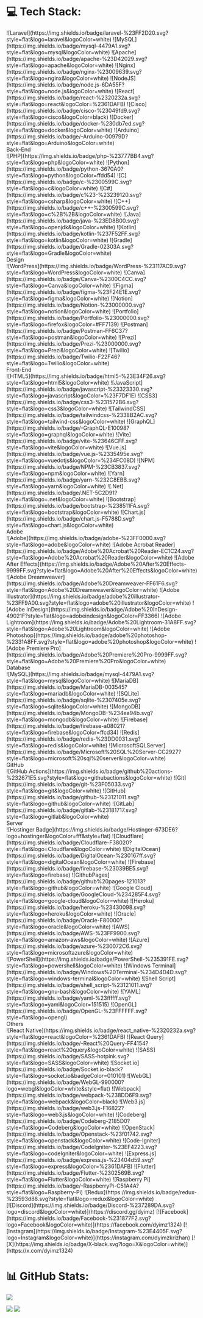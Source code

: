 # 💻 Tech Stack:
<div>
    <div class="row">
        <div class="column">
![Laravel](https://img.shields.io/badge/laravel-%23FF2D20.svg?style=flat&logo=laravel&logoColor=white) 
![MySQL](https://img.shields.io/badge/mysql-4479A1.svg?style=flat&logo=mysql&logoColor=white)
![Apache](https://img.shields.io/badge/apache-%23D42029.svg?style=flat&logo=apache&logoColor=white) 
![Nginx](https://img.shields.io/badge/nginx-%23009639.svg?style=flat&logo=nginx&logoColor=white) 
![NodeJS](https://img.shields.io/badge/node.js-6DA55F?style=flat&logo=node.js&logoColor=white) 
![React](https://img.shields.io/badge/react-%2320232a.svg?style=flat&logo=react&logoColor=%2361DAFB) 
![Cisco](https://img.shields.io/badge/cisco-%23049fd9.svg?style=flat&logo=cisco&logoColor=black) 
![Docker](https://img.shields.io/badge/docker-%230db7ed.svg?style=flat&logo=docker&logoColor=white) 
![Arduino](https://img.shields.io/badge/-Arduino-00979D?style=flat&logo=Arduino&logoColor=white)
        </div>
    </div>
    <div class="row">
        <div class="column">
            <div class="header">Back-End</div>
![PHP](https://img.shields.io/badge/php-%23777BB4.svg?style=flat&logo=php&logoColor=white) 
![Python](https://img.shields.io/badge/python-3670A0?style=flat&logo=python&logoColor=ffdd54) 
![C](https://img.shields.io/badge/c-%2300599C.svg?style=flat&logo=c&logoColor=white) 
![C#](https://img.shields.io/badge/c%23-%23239120.svg?style=flat&logo=csharp&logoColor=white) 
![C++](https://img.shields.io/badge/c++-%2300599C.svg?style=flat&logo=c%2B%2B&logoColor=white) 
![Java](https://img.shields.io/badge/java-%23ED8B00.svg?style=flat&logo=openjdk&logoColor=white) 
![Kotlin](https://img.shields.io/badge/kotlin-%237F52FF.svg?style=flat&logo=kotlin&logoColor=white) 
![Gradle](https://img.shields.io/badge/Gradle-02303A.svg?style=flat&logo=Gradle&logoColor=white) 
        </div>
        <div class="column">
            <div class="header">Design</div>
![WordPress](https://img.shields.io/badge/WordPress-%23117AC9.svg?style=flat&logo=WordPress&logoColor=white) 
![Canva](https://img.shields.io/badge/Canva-%2300C4CC.svg?style=flat&logo=Canva&logoColor=white) 
![Figma](https://img.shields.io/badge/figma-%23F24E1E.svg?style=flat&logo=figma&logoColor=white)
![Notion](https://img.shields.io/badge/Notion-%23000000.svg?style=flat&logo=notion&logoColor=white) 
![Portfolio](https://img.shields.io/badge/Portfolio-%23000000.svg?style=flat&logo=firefox&logoColor=#FF7139) 
![Postman](https://img.shields.io/badge/Postman-FF6C37?style=flat&logo=postman&logoColor=white) 
![Prezi](https://img.shields.io/badge/Prezi-%23000000.svg?style=flat&logo=Prezi&logoColor=white) 
![Twilio](https://img.shields.io/badge/Twilio-F22F46?style=flat&logo=Twilio&logoColor=white) 
        </div>
    </div>
    <div class="row">
        <div class="column">
            <div class="header">Front-End</div>
![HTML5](https://img.shields.io/badge/html5-%23E34F26.svg?style=flat&logo=html5&logoColor=white) 
![JavaScript](https://img.shields.io/badge/javascript-%23323330.svg?style=flat&logo=javascript&logoColor=%23F7DF1E) 
![CSS3](https://img.shields.io/badge/css3-%231572B6.svg?style=flat&logo=css3&logoColor=white) 
![TailwindCSS](https://img.shields.io/badge/tailwindcss-%2338B2AC.svg?style=flat&logo=tailwind-css&logoColor=white) 
![GraphQL](https://img.shields.io/badge/-GraphQL-E10098?style=flat&logo=graphql&logoColor=white)  
![Vite](https://img.shields.io/badge/vite-%23646CFF.svg?style=flat&logo=vite&logoColor=white) 
![Vue.js](https://img.shields.io/badge/vue.js-%2335495e.svg?style=flat&logo=vuedotjs&logoColor=%234FC08D) 
![NPM](https://img.shields.io/badge/NPM-%23CB3837.svg?style=flat&logo=npm&logoColor=white)
![Yarn](https://img.shields.io/badge/yarn-%232C8EBB.svg?style=flat&logo=yarn&logoColor=white) 
![.Net](https://img.shields.io/badge/.NET-5C2D91?style=flat&logo=.net&logoColor=white) 
![Bootstrap](https://img.shields.io/badge/bootstrap-%238511FA.svg?style=flat&logo=bootstrap&logoColor=white) 
![Chart.js](https://img.shields.io/badge/chart.js-F5788D.svg?style=flat&logo=chart.js&logoColor=white) 
        </div>
        <div class="column">
            <div class="header">Adobe </div>
![Adobe](https://img.shields.io/badge/adobe-%23FF0000.svg?style=flat&logo=adobe&logoColor=white) 
![Adobe Acrobat Reader](https://img.shields.io/badge/Adobe%20Acrobat%20Reader-EC1C24.svg?style=flat&logo=Adobe%20Acrobat%20Reader&logoColor=white) 
![Adobe After Effects](https://img.shields.io/badge/Adobe%20After%20Effects-9999FF.svg?style=flat&logo=Adobe%20After%20Effects&logoColor=white) 
![Adobe Dreamweaver](https://img.shields.io/badge/Adobe%20Dreamweaver-FF61F6.svg?style=flat&logo=Adobe%20Dreamweaver&logoColor=white) 
![Adobe Illustrator](https://img.shields.io/badge/adobe%20illustrator-%23FF9A00.svg?style=flat&logo=adobe%20illustrator&logoColor=white) 
![Adobe InDesign](https://img.shields.io/badge/Adobe%20InDesign-49021F?style=flat&logo=adobeindesign&logoColor=FF3366) 
![Adobe Lightroom](https://img.shields.io/badge/Adobe%20Lightroom-31A8FF.svg?style=flat&logo=Adobe%20Lightroom&logoColor=white) 
![Adobe Photoshop](https://img.shields.io/badge/adobe%20photoshop-%2331A8FF.svg?style=flat&logo=adobe%20photoshop&logoColor=white) 
![Adobe Premiere Pro](https://img.shields.io/badge/Adobe%20Premiere%20Pro-9999FF.svg?style=flat&logo=Adobe%20Premiere%20Pro&logoColor=white)
        </div>
    </div>
    <div class="row">
        <div class="column">
            <div class="header">Database</div>
![MySQL](https://img.shields.io/badge/mysql-4479A1.svg?style=flat&logo=mysql&logoColor=white)
![MariaDB](https://img.shields.io/badge/MariaDB-003545?style=flat&logo=mariadb&logoColor=white) 
![SQLite](https://img.shields.io/badge/sqlite-%2307405e.svg?style=flat&logo=sqlite&logoColor=white)
![MongoDB](https://img.shields.io/badge/MongoDB-%234ea94b.svg?style=flat&logo=mongodb&logoColor=white) 
![Firebase](https://img.shields.io/badge/firebase-a08021?style=flat&logo=firebase&logoColor=ffcd34) 
![Redis](https://img.shields.io/badge/redis-%23DD0031.svg?style=flat&logo=redis&logoColor=white) 
![MicrosoftSQLServer](https://img.shields.io/badge/Microsoft%20SQL%20Server-CC2927?style=flat&logo=microsoft%20sql%20server&logoColor=white)
        </div>
        <div class="column">
            <div class="header">GitHub</div>
![GitHub Actions](https://img.shields.io/badge/github%20actions-%232671E5.svg?style=flat&logo=githubactions&logoColor=white) 
![Git](https://img.shields.io/badge/git-%23F05033.svg?style=flat&logo=git&logoColor=white) 
![GitHub](https://img.shields.io/badge/github-%23121011.svg?style=flat&logo=github&logoColor=white) 
![GitLab](https://img.shields.io/badge/gitlab-%23181717.svg?style=flat&logo=gitlab&logoColor=white)
        </div>
    </div>
    <div class="row">
        <div class="column">
            <div class="header">Server</div>
![Hostinger Badge](https://img.shields.io/badge/Hostinger-673DE6?logo=hostinger&logoColor=fff&style=flat)
![Cloudflare](https://img.shields.io/badge/Cloudflare-F38020?style=flat&logo=Cloudflare&logoColor=white) 
![DigitalOcean](https://img.shields.io/badge/DigitalOcean-%230167ff.svg?style=flat&logo=digitalOcean&logoColor=white) 
![Firebase](https://img.shields.io/badge/firebase-%23039BE5.svg?style=flat&logo=firebase) 
![GithubPages](https://img.shields.io/badge/github%20pages-121013?style=flat&logo=github&logoColor=white) 
![Google Cloud](https://img.shields.io/badge/GoogleCloud-%234285F4.svg?style=flat&logo=google-cloud&logoColor=white) 
![Heroku](https://img.shields.io/badge/heroku-%23430098.svg?style=flat&logo=heroku&logoColor=white) 
![Oracle](https://img.shields.io/badge/Oracle-F80000?style=flat&logo=oracle&logoColor=white) 
![AWS](https://img.shields.io/badge/AWS-%23FF9900.svg?style=flat&logo=amazon-aws&logoColor=white) 
![Azure](https://img.shields.io/badge/azure-%230072C6.svg?style=flat&logo=microsoftazure&logoColor=white)  <br/>
![PowerShell](https://img.shields.io/badge/PowerShell-%235391FE.svg?style=flat&logo=powershell&logoColor=white) 
![Windows Terminal](https://img.shields.io/badge/Windows%20Terminal-%234D4D4D.svg?style=flat&logo=windows-terminal&logoColor=white) 
![Shell Script](https://img.shields.io/badge/shell_script-%23121011.svg?style=flat&logo=gnu-bash&logoColor=white) 
![YAML](https://img.shields.io/badge/yaml-%23ffffff.svg?style=flat&logo=yaml&logoColor=151515)
![OpenGL](https://img.shields.io/badge/OpenGL-%23FFFFFF.svg?style=flat&logo=opengl)
        </div>
        <div class="column">
            <div class="header">Others</div>
![React Native](https://img.shields.io/badge/react_native-%2320232a.svg?style=flat&logo=react&logoColor=%2361DAFB) 
![React Query](https://img.shields.io/badge/-React%20Query-FF4154?style=flat&logo=react%20query&logoColor=white) 
![SASS](https://img.shields.io/badge/SASS-hotpink.svg?style=flat&logo=SASS&logoColor=white) 
![Socket.io](https://img.shields.io/badge/Socket.io-black?style=flat&logo=socket.io&badgeColor=010101) 
![WebGL](https://img.shields.io/badge/WebGL-990000?logo=webgl&logoColor=white&style=flat) 
![Webpack](https://img.shields.io/badge/webpack-%238DD6F9.svg?style=flat&logo=webpack&logoColor=black) 
![Web3.js](https://img.shields.io/badge/web3.js-F16822?style=flat&logo=web3.js&logoColor=white) 
![Codeberg](https://img.shields.io/badge/Codeberg-2185D0?style=flat&logo=Codeberg&logoColor=white) 
![OpenStack](https://img.shields.io/badge/Openstack-%23f01742.svg?style=flat&logo=openstack&logoColor=white) 
![Code-Igniter](https://img.shields.io/badge/CodeIgniter-%23EF4223.svg?style=flat&logo=codeIgniter&logoColor=white) 
![Express.js](https://img.shields.io/badge/express.js-%23404d59.svg?style=flat&logo=express&logoColor=%2361DAFB) 
![Flutter](https://img.shields.io/badge/Flutter-%2302569B.svg?style=flat&logo=Flutter&logoColor=white)  
![Raspberry Pi](https://img.shields.io/badge/-RaspberryPi-C51A4A?style=flat&logo=Raspberry-Pi) 
![Redux](https://img.shields.io/badge/redux-%23593d88.svg?style=flat&logo=redux&logoColor=white)
        </div>
    </div>
    <div class="row">
        <div class="column">
            <div>
[![Discord](https://img.shields.io/badge/Discord-%237289DA.svg?logo=discord&logoColor=white)](https://discord.gg/dyimz) 
[![Facebook](https://img.shields.io/badge/Facebook-%231877F2.svg?logo=Facebook&logoColor=white)](https://facebook.com/dyimz1324) 
[![Instagram](https://img.shields.io/badge/Instagram-%23E4405F.svg?logo=Instagram&logoColor=white)](https://instagram.com/dyimzkrizhan) 
[![X](https://img.shields.io/badge/X-black.svg?logo=X&logoColor=white)](https://x.com/dyimz1324) 
            </div>
        </div>
    </div>
</div>

# 📊 GitHub Stats:
![](https://github-profile-trophy.vercel.app/?username=dyimz&theme=radical&no-frame=false&no-bg=true&margin-w=4&rank=SSS,SS,S)

![](https://github-readme-streak-stats.herokuapp.com/?user=dyimz&theme=react&hide_border=true)
![](https://github-readme-stats.vercel.app/api/top-langs/?username=dyimz&theme=react&hide_border=true&include_all_commits=true&count_private=true&layout=compact)


<!-- ## 🌐 Socials: -->
<!-- # 📊 GitHub Stats: -->
<!-- ![](https://github-readme-stats.vercel.app/api?username=dyimz&theme=react&hide_border=true&include_all_commits=true&count_private=true)<br/> -->
<!-- ## 🏆 GitHub Trophies -->
<!-- ![](https://github-profile-trophy.vercel.app/?username=dyimz&theme=radical&no-frame=true&no-bg=true&margin-w=4) -->

<!--  -->
